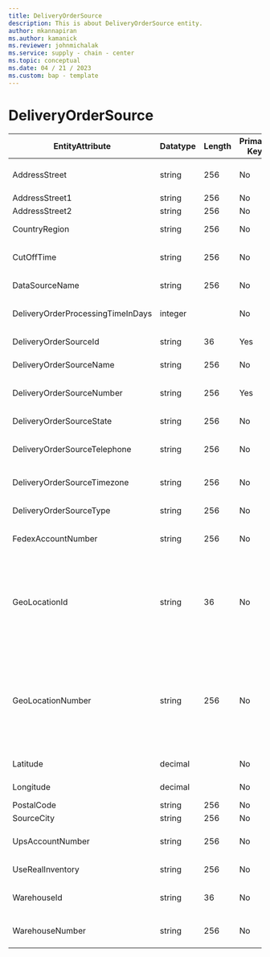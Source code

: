```yaml
---
title: DeliveryOrderSource
description: This is about DeliveryOrderSource entity.
author: mkannapiran
ms.author: kamanick
ms.reviewer: johnmichalak
ms.service: supply - chain - center
ms.topic: conceptual
ms.date: 04 / 21 / 2023
ms.custom: bap - template
---
```


# **DeliveryOrderSource**

|	EntityAttribute	|	Datatype	|	Length	|	Primary Key	|	Description	|
|---------------|--------|------|----------|-----------|
|	AddressStreet	|	string	|	256	|	No	|	address line of the delivery order	|
|	AddressStreet1	|	string	|	256	|	No	|	Address line 1	|
|	AddressStreet2	|	string	|	256	|	No	|	Address line 2	|
|	CountryRegion	|	string	|	256	|	No	|	Country of the delivery order	|
|	CutOffTime	|	string	|	256	|	No	|	Cut off time for delivery order	|
|	DataSourceName	|	string	|	256	|	No	|	Data source name	|
|	DeliveryOrderProcessingTimeInDays	|	integer	|		|	No	|	Delivery order processing time in days	|
|	DeliveryOrderSourceId	|	string	|	36	|	Yes	|	Delivery order source Id	|
|	DeliveryOrderSourceName	|	string	|	256	|	No	|	Delivery order source name	|
|	DeliveryOrderSourceNumber	|	string	|	256	|	Yes	|	Delivery order source number	|
|	DeliveryOrderSourceState	|	string	|	256	|	No	|	Delivery order source state	|
|	DeliveryOrderSourceTelephone	|	string	|	256	|	No	|	Delivery order source telephone	|
|	DeliveryOrderSourceTimezone	|	string	|	256	|	No	|	Delivery order source timezone	|
|	DeliveryOrderSourceType	|	string	|	256	|	No	|	Delivery order source type	|
|	FedexAccountNumber	|	string	|	256	|	No	|	Fedex account number	|
|	GeoLocationId	|	string	|	36	|	No	|	The unique identifier of a Location. This is autogenerated by Supply chain center or D365 applications	|
|	GeoLocationNumber	|	string	|	256	|	No	|	The unique number of a location. This is a referenced in an external system to identify the unique location	|
|	Latitude	|	decimal	|		|	No	|	Latitude of the location	|
|	Longitude	|	decimal	|		|	No	|	Longitude of the location	|
|	PostalCode	|	string	|	256	|	No	|	Postal code	|
|	SourceCity	|	string	|	256	|	No	|	Source city	|
|	UpsAccountNumber	|	string	|	256	|	No	|	UPS account number of the delivery order	|
|	UseRealInventory	|	string	|	256	|	No	|	Use real inventory	|
|	WarehouseId	|	string	|	36	|	No	|	Warehouse Id of the delivery order	|
|	WarehouseNumber	|	string	|	256	|	No	|	Warehouse number of the delivery order	|
